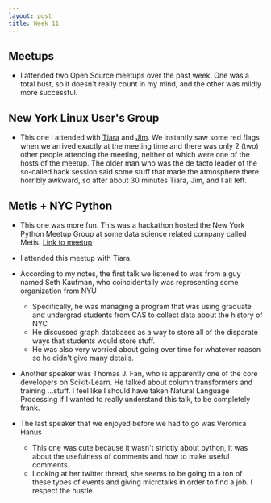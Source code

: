 ```yaml
---
layout: post
title: Week 11
---
```


## Meetups
- I attended two Open Source meetups over the past week. One was a total bust, so it doesn't really count in my mind, and the other was mildly more successful.

## New York Linux User's Group
- This one I attended with [Tiara](https://github.com/TiaraIsTan) and [Jim](https://github.com/tojimjiang). We instantly saw some red flags when we arrived exactly at the meeting time and there was only 2 (two) other people attending the meeting, neither of which were one of the hosts of the meetup. The older man who was the de facto leader of the so-called hack session said some stuff that made the atmosphere there horribly awkward, so after about 30 minutes Tiara, Jim, and I all left.

## Metis + NYC Python
- This one was more fun. This was a hackathon hosted the New York Python Meetup Group at some data science related company called Metis. [Link to meetup](https://www.meetup.com/nycpython/events/258102775/)
- I attended this meetup with Tiara.
- According to my notes, the first talk we listened to was from a guy named Seth Kaufman, who coincidentally was representing some organization from NYU
  - Specifically, he was managing a program that was using graduate and undergrad students from CAS to collect data about the history of NYC
  - He discussed graph databases as a way to store all of the disparate ways that students would store stuff.
  - He was also very worried about going over time for whatever reason so he didn't give many details.

- Another speaker was Thomas J. Fan, who is apparently one of the core developers on Scikit-Learn. He talked about column transformers and training ...stuff. I feel like I should have taken Natural Language Processing if I wanted to really understand this talk, to be completely frank.
- The last speaker that we enjoyed before we had to go was Veronica Hanus
  - This one was cute because it wasn't strictly about python, it was about the usefulness of comments and how to make useful comments.
  - Looking at her twitter thread, she seems to be going to a ton of these types of events and giving microtalks in order to find a job. I respect the hustle.

